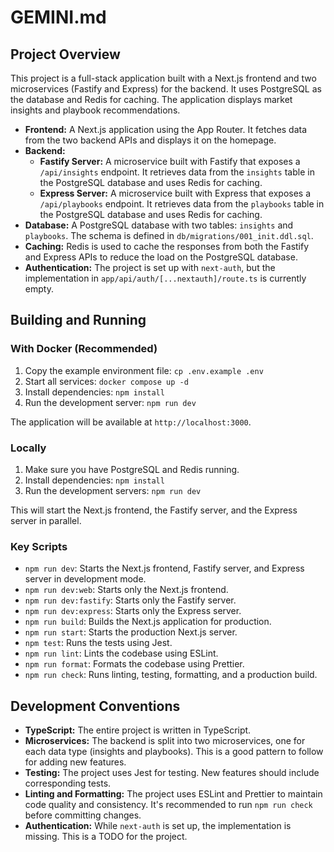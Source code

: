 # GEMINI.md

## Project Overview

This project is a full-stack application built with a Next.js frontend and two microservices (Fastify and Express) for the backend. It uses PostgreSQL as the database and Redis for caching. The application displays market insights and playbook recommendations.

- **Frontend:** A Next.js application using the App Router. It fetches data from the two backend APIs and displays it on the homepage.
- **Backend:**
    - **Fastify Server:** A microservice built with Fastify that exposes a `/api/insights` endpoint. It retrieves data from the `insights` table in the PostgreSQL database and uses Redis for caching.
    - **Express Server:** A microservice built with Express that exposes a `/api/playbooks` endpoint. It retrieves data from the `playbooks` table in the PostgreSQL database and uses Redis for caching.
- **Database:** A PostgreSQL database with two tables: `insights` and `playbooks`. The schema is defined in `db/migrations/001_init.ddl.sql`.
- **Caching:** Redis is used to cache the responses from both the Fastify and Express APIs to reduce the load on the PostgreSQL database.
- **Authentication:** The project is set up with `next-auth`, but the implementation in `app/api/auth/[...nextauth]/route.ts` is currently empty.

## Building and Running

### With Docker (Recommended)

1.  Copy the example environment file: `cp .env.example .env`
2.  Start all services: `docker compose up -d`
3.  Install dependencies: `npm install`
4.  Run the development server: `npm run dev`

The application will be available at `http://localhost:3000`.

### Locally

1.  Make sure you have PostgreSQL and Redis running.
2.  Install dependencies: `npm install`
3.  Run the development servers: `npm run dev`

This will start the Next.js frontend, the Fastify server, and the Express server in parallel.

### Key Scripts

- `npm run dev`: Starts the Next.js frontend, Fastify server, and Express server in development mode.
- `npm run dev:web`: Starts only the Next.js frontend.
- `npm run dev:fastify`: Starts only the Fastify server.
- `npm run dev:express`: Starts only the Express server.
- `npm run build`: Builds the Next.js application for production.
- `npm run start`: Starts the production Next.js server.
- `npm test`: Runs the tests using Jest.
- `npm run lint`: Lints the codebase using ESLint.
- `npm run format`: Formats the codebase using Prettier.
- `npm run check`: Runs linting, testing, formatting, and a production build.

## Development Conventions

- **TypeScript:** The entire project is written in TypeScript.
- **Microservices:** The backend is split into two microservices, one for each data type (insights and playbooks). This is a good pattern to follow for adding new features.
- **Testing:** The project uses Jest for testing. New features should include corresponding tests.
- **Linting and Formatting:** The project uses ESLint and Prettier to maintain code quality and consistency. It's recommended to run `npm run check` before committing changes.
- **Authentication:** While `next-auth` is set up, the implementation is missing. This is a TODO for the project.
